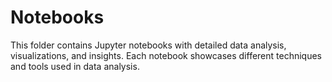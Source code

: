 # Notebooks

This folder contains Jupyter notebooks with detailed data analysis, visualizations, and insights. Each notebook showcases different techniques and tools used in data analysis.

